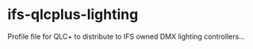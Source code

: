# ifs-qlcplus-lighting

Profile file for QLC+ to distribute to IFS owned DMX lighting controllers...
